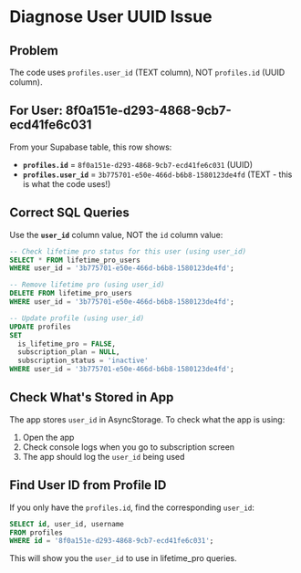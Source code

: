 # Diagnose User UUID Issue

## Problem
The code uses `profiles.user_id` (TEXT column), NOT `profiles.id` (UUID column).

## For User: 8f0a151e-d293-4868-9cb7-ecd41fe6c031

From your Supabase table, this row shows:
- **`profiles.id`** = `8f0a151e-d293-4868-9cb7-ecd41fe6c031` (UUID)
- **`profiles.user_id`** = `3b775701-e50e-466d-b6b8-1580123de4fd` (TEXT - this is what the code uses!)

## Correct SQL Queries

Use the **`user_id`** column value, NOT the `id` column value:

```sql
-- Check lifetime pro status for this user (using user_id)
SELECT * FROM lifetime_pro_users 
WHERE user_id = '3b775701-e50e-466d-b6b8-1580123de4fd';

-- Remove lifetime pro (using user_id)
DELETE FROM lifetime_pro_users 
WHERE user_id = '3b775701-e50e-466d-b6b8-1580123de4fd';

-- Update profile (using user_id)
UPDATE profiles 
SET 
  is_lifetime_pro = FALSE,
  subscription_plan = NULL,
  subscription_status = 'inactive'
WHERE user_id = '3b775701-e50e-466d-b6b8-1580123de4fd';
```

## Check What's Stored in App

The app stores `user_id` in AsyncStorage. To check what the app is using:

1. Open the app
2. Check console logs when you go to subscription screen
3. The app should log the `user_id` being used

## Find User ID from Profile ID

If you only have the `profiles.id`, find the corresponding `user_id`:

```sql
SELECT id, user_id, username 
FROM profiles 
WHERE id = '8f0a151e-d293-4868-9cb7-ecd41fe6c031';
```

This will show you the `user_id` to use in lifetime_pro queries.


